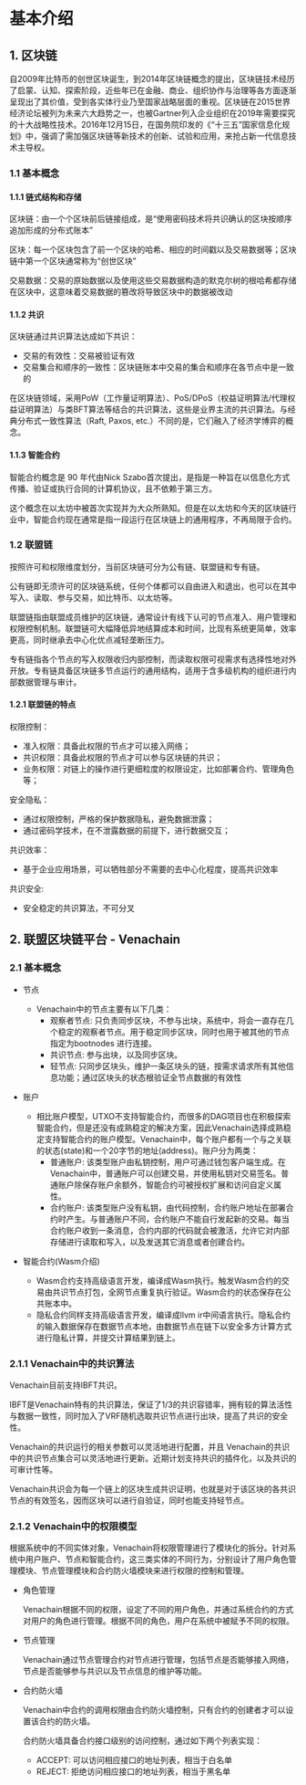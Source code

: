# 基本介绍

## 1. 区块链

自2009年比特币的创世区块诞生，到2014年区块链概念的提出，区块链技术经历了启蒙、认知、探索阶段，近些年已在金融、商业、组织协作与治理等各方面逐渐呈现出了其价值，受到各实体行业乃至国家战略层面的重视。区块链在2015世界经济论坛被列为未来六大趋势之一，也被Gartner列入企业组织在2019年需要探究的十大战略性技术。2016年12月15日，在国务院印发的《“十三五”国家信息化规划》中，强调了需加强区块链等新技术的创新、试验和应用，来抢占新一代信息技术主导权。

### 1.1 基本概念

#### 1.1.1 链式结构和存储

区块链：由一个个区块前后链接组成，是“使用密码技术将共识确认的区块按顺序追加形成的分布式账本”

区块：每一个区块包含了前一个区块的哈希、相应的时间戳以及交易数据等；区块链中第一个区块通常称为“创世区块”

交易数据：交易的原始数据以及使用这些交易数据构造的默克尔树的根哈希都存储在区块中，这意味着交易数据的篡改将导致区块中的数据被改动

#### 1.1.2 共识

区块链通过共识算法达成如下共识：

* 交易的有效性：交易被验证有效
* 交易集合和顺序的一致性：区块链账本中交易的集合和顺序在各节点中是一致的

在区块链领域，采用PoW（工作量证明算法）、PoS/DPoS（权益证明算法/代理权益证明算法）与类BFT算法等结合的共识算法，这些是业界主流的共识算法。与经典分布式一致性算法（Raft, Paxos, etc.）不同的是，它们融入了经济学博弈的概念。

#### 1.1.3 智能合约

智能合约概念是 90 年代由Nick Szabo首次提出，是指是一种旨在以信息化方式传播、验证或执行合同的计算机协议，且不依赖于第三方。

这个概念在以太坊中被首次实现并为大众所熟知。但是在以太坊和今天的区块链行业中，智能合约现在通常是指一段运行在区块链上的通用程序，不再局限于合约。

### 1.2 联盟链

按照许可和权限维度划分，当前区块链可分为公有链、联盟链和专有链。

公有链即无须许可的区块链系统，任何个体都可以自由进入和退出，也可以在其中写入、读取、参与交易，如比特币、以太坊等。

联盟链指由联盟成员维护的区块链，通常设计有线下认可的节点准入、用户管理和权限控制机制。联盟链可大幅降低异地结算成本和时间，比现有系统更简单，效率更高，同时继承去中心化优点减轻垄断压力。

专有链指各个节点的写入权限收归内部控制，而读取权限可视需求有选择性地对外开放。专有链具备区块链多节点运行的通用结构，适用于含多级机构的组织进行内部数据管理与审计。

#### 1.2.1 联盟链的特点

权限控制：

* 准入权限：具备此权限的节点才可以接入网络；
* 共识权限：具备此权限的节点才可以参与区块链的共识；
* 业务权限：对链上的操作进行更细粒度的权限设定，比如部署合约、管理角色等；

安全隐私：

* 通过权限控制，严格的保护数据隐私，避免数据泄露；
* 通过密码学技术，在不泄露数据的前提下，进行数据交互；

共识效率：

* 基于企业应用场景，可以牺牲部分不需要的去中心化程度，提高共识效率

共识安全:

* 安全稳定的共识算法，不可分叉

## 2. 联盟区块链平台 - Venachain

### 2.1 基本概念

* 节点
  * Venachain中的节点主要有以下几类：
    * 观察者节点: 只负责同步区块，不参与出块，系统中，将会一直存在几个稳定的观察者节点。用于稳定同步区块，同时也用于被其他的节点指定为bootnodes 进行连接。
    * 共识节点: 参与出块，以及同步区块。
    * 轻节点: 只同步区块头，维护一条区块头的链，按需求请求所有其他信息功能；通过区块头的状态根验证全节点数据的有效性

* 账户
  * 相比账户模型，UTXO不支持智能合约，而很多的DAG项目也在积极探索智能合约，但是还没有成熟稳定的解决方案，因此Venachain选择成熟稳定支持智能合约的账户模型。Venachain中，每个账户都有一个与之关联的状态(state)和一个20字节的地址(address)。账户分为两类：
    * 普通账户: 该类型账户由私钥控制，用户可通过钱包客户端生成。在Venachain中，普通账户可以创建交易，并使用私钥对交易签名。普通账户除保存账户余额外，智能合约可被授权扩展和访问自定义属性。
    * 合约账户: 该类型账户没有私钥，由代码控制，合约账户地址在部署合约时产生。与普通账户不同，合约账户不能自行发起新的交易。每当合约账户收到一条消息，合约内部的代码就会被激活，允许它对内部存储进行读取和写入，以及发送其它消息或者创建合约。

* 智能合约(Wasm介绍)
  * Wasm合约支持高级语言开发，编译成Wasm执行。触发Wasm合约的交易由共识节点打包，全网节点重复执行验证。Wasm合约的状态保存在公共账本中。
  * 隐私合约同样支持高级语言开发，编译成llvm ir中间语言执行。隐私合约的输入数据保存在数据节点本地，由数据节点在链下以安全多方计算方式进行隐私计算，并提交计算结果到链上。

### 2.1.1 Venachain中的共识算法

Venachain目前支持IBFT共识。

IBFT是Venachain特有的共识算法，保证了1/3的共识容错率，拥有较的算法活性与数据一致性，同时加入了VRF随机选取共识节点进行出块，提高了共识的安全性。

Venachain的共识运行的相关参数可以灵活地进行配置，并且 Venachain的共识中的共识节点集合可以灵活地进行更新。近期计划支持共识的插件化，以及共识的可审计性等。

Venachain共识会为每一个链上的区块生成共识证明，也就是对于该区块的各共识节点的有效签名，因而区块可以进行自验证，同时也能支持轻节点。

### 2.1.2 Venachain中的权限模型

根据系统中的不同实体对象，Venachain将权限管理进行了模块化的拆分。针对系统中用户账户、节点和智能合约，这三类实体的不同行为，分别设计了用户角色管理模块、节点管理模块和合约防火墙模块来进行权限的控制和管理。

* 角色管理

  Venachain根据不同的权限，设定了不同的用户角色，并通过系统合约的方式对用户的角色进行管理。根据不同的角色，用户在系统中被赋予不同的权限。

* 节点管理

  Venachain通过节点管理合约对节点进行管理，包括节点是否能够接入网络，节点是否能够参与共识以及节点信息的维护等功能。

* 合约防火墙

  Venachain中合约的调用权限由合约防火墙控制，只有合约的创建者才可以设置该合约的防火墙。

  合约防火墙具备合约接口级别的访问控制，通过如下两个列表实现：

  * ACCEPT: 可以访问相应接口的地址列表，相当于白名单
  * REJECT: 拒绝访问相应接口的地址列表，相当于黑名单
